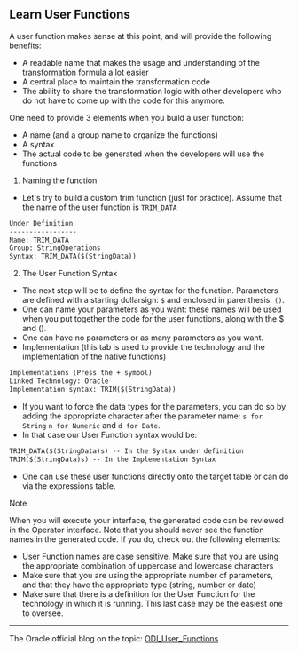 ## Learn User Functions

A user function makes sense at this point, and will provide the following benefits:
- A readable name that makes the usage and understanding of the transformation formula a lot easier
- A central place to maintain the transformation code
- The ability to share the transformation logic with other developers who do not have to come up with the code for this anymore.

One need to provide 3 elements when you build a user function:
- A name (and a group name to organize the functions)
- A syntax
- The actual code to be generated when the developers will use the functions

1. Naming the function
- Let's try to build a custom trim function (just for practice). Assume that the name of the user function is `TRIM_DATA`
```txt
Under Definition
-----------------
Name: TRIM_DATA
Group: StringOperations
Syntax: TRIM_DATA($(StringData))
```
2. The User Function Syntax
- The next step will be to define the syntax for the function. Parameters are defined with a starting dollarsign: `$` and enclosed in parenthesis: `()`.
- One can name your parameters as you want: these names will be used when you put together the code for the user functions, along with the $ and ().
- One can have no parameters or as many parameters as you want.
- Implementation (this tab is used to provide the technology and the implementation of the native functions)
```txt
Implementations (Press the + symbol)
Linked Technology: Oracle
Implementation syntax: TRIM($(StringData))
```
- If you want to force the data types for the parameters, you can do so by adding the appropriate character after the parameter name: `s for String` `n for Numeric` and `d for Date`.
- In that case our User Function syntax would be:
```txt
TRIM_DATA($(StringData)s) -- In the Syntax under definition
TRIM($(StringData)s) -- In the Implementation Syntax
```
- One can use these user functions directly onto the target table or can do via the expressions table.
> [!NOTE]
> When you will execute your interface, the generated code can be reviewed in the Operator interface. Note that you should never see the function names in the generated code. If you do, check out the following elements:
> - User Function names are case sensitive. Make sure that you are using the appropriate combination of uppercase and lowercase characters
> - Make sure that you are using the appropriate number of parameters, and that they have the appropriate type (string, number or date)
> - Make sure that there is a definition for the User Function for the technology in which it is running. This last case may be the easiest one to oversee.
---
The Oracle official blog on the topic: [ODI_User_Functions](https://blogs.oracle.com/dataintegration/post/odi-user-functions-a-case-study)
